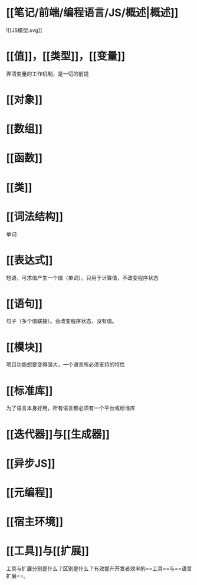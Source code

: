 # [[笔记/前端/编程语言/JS/概述|概述]]
![[JS模型.svg]]
# [[值]]，[[类型]]，[[变量]]
弄清变量的工作机制，是一切的前提
# [[对象]]
# [[数组]]
# [[函数]]
# [[类]]
# [[词法结构]]
单词
# [[表达式]]
短语，可求值产生一个值（单词）。只用于计算值，不改变程序状态
# [[语句]]
句子（多个值联接）。会改变程序状态，没有值。
# [[模块]]
项目功能想要变得强大，一个语言所必须支持的特性
# [[标准库]]
为了语言本身好用，所有语言都必须有一个平台或标准库
# [[迭代器]]与[[生成器]]
# [[异步JS]]
# [[元编程]]
# [[宿主环境]]

# [[工具]]与[[扩展]]
工具与扩展分别是什么？区别是什么？有效提升开发者效率的==工具==与==语言扩展==。